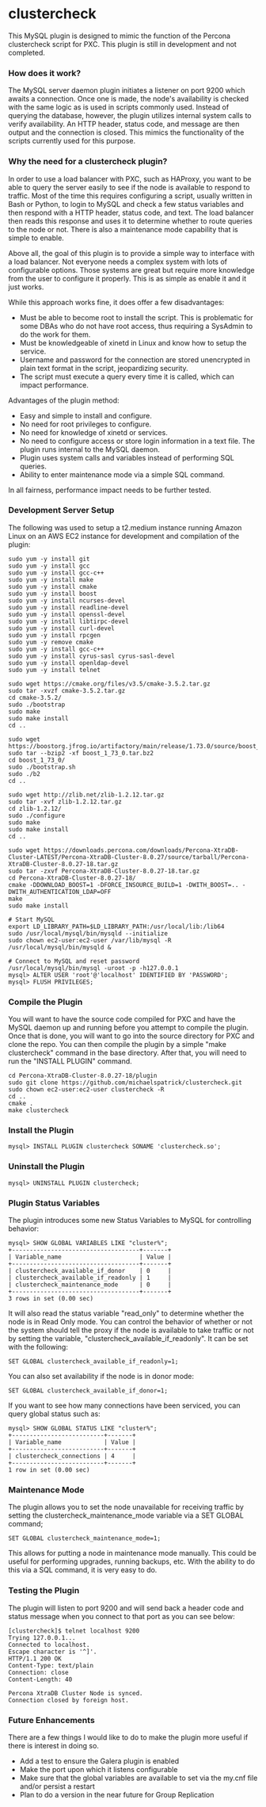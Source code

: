 # clustercheck
This MySQL plugin is designed to mimic the function of the Percona clustercheck script for PXC. This plugin is still in development and not completed.

### How does it work?
The MySQL server daemon plugin initiates a listener on port 9200 which awaits a connection.  Once one is made, the node's availability is checked with the same logic as is used in scripts commonly used.  Instead of querying the database, however, the plugin utilizes internal system calls to verify availability.  An HTTP header, status code, and message are then output and the connection is closed. This mimics the functionality of the scripts currently used for this purpose.

### Why the need for a clustercheck plugin?
In order to use a load balancer with PXC, such as HAProxy, you want to be able to query the server easily to see if the node is available to respond to traffic.  Most of the time this requires configuring a script, usually written in Bash or Python, to login to MySQL and check a few status variables and then respond with a HTTP header, status code, and text.  The load balancer then reads this response and uses it to determine whether to route queries to the node or not.  There is also a maintenance mode capability that is simple to enable.

Above all, the goal of this plugin is to provide a simple way to interface with a load balancer.  Not everyone needs a complex system with lots of configurable options.  Those systems are great but require more knowledge from the user to configure it properly.  This is as simple as enable it and it just works.

While this approach works fine, it does offer a few disadvantages:
* Must be able to become root to install the script.  This is problematic for some DBAs who do not have root access, thus requiring a SysAdmin to do the work for them.
* Must be knowledgeable of xinetd in Linux and know how to setup the service.
* Username and password for the connection are stored unencrypted in plain text format in the script, jeopardizing security.
* The script must execute a query every time it is called, which can impact performance.

Advantages of the plugin method:
* Easy and simple to install and configure.
* No need for root privileges to configure.
* No need for knowledge of xinetd or services.
* No need to configure access or store login information in a text file.  The plugin runs internal to the MySQL daemon.
* Plugin uses system calls and variables instead of performing SQL queries.
* Ability to enter maintenance mode via a simple SQL command.

In all fairness, performance impact needs to be further tested.

### Development Server Setup

The following was used to setup a t2.medium instance running Amazon Linux on an AWS EC2 instance for development and compilation of the plugin:

    sudo yum -y install git
    sudo yum -y install gcc
    sudo yum -y install gcc-c++
    sudo yum -y install make
    sudo yum -y install cmake
    sudo yum -y install boost
    sudo yum -y install ncurses-devel
    sudo yum -y install readline-devel
    sudo yum -y install openssl-devel
    sudo yum -y install libtirpc-devel
    sudo yum -y install curl-devel
    sudo yum -y install rpcgen
    sudo yum -y remove cmake
    sudo yum -y install gcc-c++
    sudo yum -y install cyrus-sasl cyrus-sasl-devel
    sudo yum -y install openldap-devel
    sudo yum -y install telnet

    sudo wget https://cmake.org/files/v3.5/cmake-3.5.2.tar.gz
    sudo tar -xvzf cmake-3.5.2.tar.gz
    cd cmake-3.5.2/
    sudo ./bootstrap
    sudo make
    sudo make install
    cd ..

    sudo wget https://boostorg.jfrog.io/artifactory/main/release/1.73.0/source/boost_1_73_0.tar.bz2
    sudo tar --bzip2 -xf boost_1_73_0.tar.bz2
    cd boost_1_73_0/
    sudo ./bootstrap.sh
    sudo ./b2
    cd ..

    sudo wget http://zlib.net/zlib-1.2.12.tar.gz
    sudo tar -xvf zlib-1.2.12.tar.gz
    cd zlib-1.2.12/
    sudo ./configure
    sudo make
    sudo make install
    cd ..

    sudo wget https://downloads.percona.com/downloads/Percona-XtraDB-Cluster-LATEST/Percona-XtraDB-Cluster-8.0.27/source/tarball/Percona-XtraDB-Cluster-8.0.27-18.tar.gz
    sudo tar -zxvf Percona-XtraDB-Cluster-8.0.27-18.tar.gz
    cd Percona-XtraDB-Cluster-8.0.27-18/
    cmake -DDOWNLOAD_BOOST=1 -DFORCE_INSOURCE_BUILD=1 -DWITH_BOOST=.. -DWITH_AUTHENTICATION_LDAP=OFF
    make
    sudo make install

    # Start MySQL
    export LD_LIBRARY_PATH=$LD_LIBRARY_PATH:/usr/local/lib:/lib64
    sudo /usr/local/mysql/bin/mysqld --initialize
    sudo chown ec2-user:ec2-user /var/lib/mysql -R
    /usr/local/mysql/bin/mysqld &
    
    # Connect to MySQL and reset password
    /usr/local/mysql/bin/mysql -uroot -p -h127.0.0.1
    mysql> ALTER USER 'root'@'localhost' IDENTIFIED BY 'PASSWORD';
    mysql> FLUSH PRIVILEGES;

### Compile the Plugin

You will want to have the source code compiled for PXC and have the MySQL daemon up and running before you attempt to compile the plugin.  Once that is done, you will want to go into the source directory for PXC and clone the repo.  You can then compile the plugin by a simple "make clustercheck" command in the base directory.  After that, you will need to run the "INSTALL PLUGIN" command.

    cd Percona-XtraDB-Cluster-8.0.27-18/plugin
    sudo git clone https://github.com/michaelspatrick/clustercheck.git
    sudo chown ec2-user:ec2-user clustercheck -R
    cd ..
    cmake .
    make clustercheck

### Install the Plugin
    mysql> INSTALL PLUGIN clustercheck SONAME 'clustercheck.so';
    
### Uninstall the Plugin
    mysql> UNINSTALL PLUGIN clustercheck;
    
### Plugin Status Variables

The plugin introduces some new Status Variables to MySQL for controlling behavior:
   
    mysql> SHOW GLOBAL VARIABLES LIKE "cluster%";
    +------------------------------------+-------+
    | Variable_name                      | Value |
    +------------------------------------+-------+
    | clustercheck_available_if_donor    | 0     |
    | clustercheck_available_if_readonly | 1     |
    | clustercheck_maintenance_mode      | 0     |
    +------------------------------------+-------+
    3 rows in set (0.00 sec)
    
It will also read the status variable "read_only" to determine whether the node is in Read Only mode.  You can control the behavior of whether or not the system should tell the proxy if the node is available to take traffic or not by setting the variable, "clustercheck_available_if_readonly".  It can be set with the following:

    SET GLOBAL clustercheck_available_if_readonly=1;

You can also set availability if the node is in donor mode:

    SET GLOBAL clustercheck_available_if_donor=1;

If you want to see how many connections have been serviced, you can query global status such as:

    mysql> SHOW GLOBAL STATUS LIKE "cluster%";
    +--------------------------+-------+
    | Variable_name            | Value |
    +--------------------------+-------+
    | clustercheck_connections | 4     |
    +--------------------------+-------+
    1 row in set (0.00 sec)

### Maintenance Mode

The plugin allows you to set the node unavailable for receiving traffic by setting the clustercheck_maintenance_mode variable via a SET GLOBAL command;

    SET GLOBAL clustercheck_maintenance_mode=1;

This allows for putting a node in maintenance mode manually.  This could be useful for performing upgrades, running backups, etc.  With the ability to do this via a SQL command, it is very easy to do.
    
### Testing the Plugin

The plugin will listen to port 9200 and will send back a header code and status message when you connect to that port as you can see below:

    [clustercheck]$ telnet localhost 9200
    Trying 127.0.0.1...
    Connected to localhost.
    Escape character is '^]'.
    HTTP/1.1 200 OK
    Content-Type: text/plain
    Connection: close
    Content-Length: 40
    
    Percona XtraDB Cluster Node is synced.
    Connection closed by foreign host.
    
### Future Enhancements
There are a few things I would like to do to make the plugin more useful if there is interest in doing so.

* Add a test to ensure the Galera plugin is enabled
* Make the port upon which it listens configurable
* Make sure that the global variables are available to set via the my.cnf file and/or persist a restart
* Plan to do a version in the near future for Group Replication
